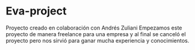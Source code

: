 # Eva-project
Proyecto creado en colaboración con Andrés Zuliani 
Empezamos este proyecto de manera freelance para una empresa y al final se canceló el proyecto pero nos sirvió para ganar mucha experiencia y conocimientos.
